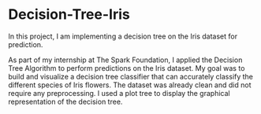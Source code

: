 # Decision-Tree-Iris
In this project, I am implementing a decision tree on the Iris dataset for prediction.

As part of my internship at The Spark Foundation, I applied the Decision Tree Algorithm to perform predictions on the Iris dataset. My goal was to build and visualize a decision tree classifier that can accurately classify the different species of Iris flowers. The dataset was already clean and did not require any preprocessing. I used a plot tree to display the graphical representation of the decision tree.
